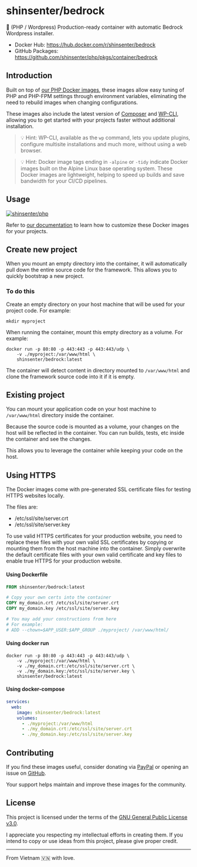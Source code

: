# shinsenter/bedrock

🔋 (PHP / Wordpress) Production-ready container with automatic Bedrock Wordpress installer.

- Docker Hub: https://hub.docker.com/r/shinsenter/bedrock
- GitHub Packages: https://github.com/shinsenter/php/pkgs/container/bedrock

## Introduction

Built on top of [our PHP Docker images](https://hub.docker.com/r/shinsenter/php),
these images allow easy tuning of PHP and PHP-FPM settings through environment variables,
eliminating the need to rebuild images when changing configurations.

These images also include the latest version of [Composer](https://getcomposer.org) and [WP-CLI](https://wp-cli.org),
allowing you to get started with your projects faster without additional installation.

> 💡 Hint: WP-CLI, available as the `wp` command, lets you update plugins,
configure multisite installations and much more, without using a web browser.

> 💡 Hint: Docker image tags ending in `-alpine` or `-tidy` indicate Docker images built on the Alpine Linux base operating system.
> These Docker images are lightweight, helping to speed up builds and save bandwidth for your CI/CD pipelines.

## Usage

[![shinsenter/php](https://repository-images.githubusercontent.com/458053748/24e848e1-c0fc-4893-b2b9-f7dbfad263f3)](https://docker.shin.company/php)

Refer to [our documentation](https://hub.docker.com/r/shinsenter/php) to learn how to customize these Docker images for your projects.

## Create new project

When you mount an empty directory into the container, it will automatically pull down the entire source code for the framework. This allows you to quickly bootstrap a new project.

### To do this

Create an empty directory on your host machine that will be used for your project code. For example:

```shell
mkdir myproject
```

When running the container, mount this empty directory as a volume. For example:

```shell
docker run -p 80:80 -p 443:443 -p 443:443/udp \
    -v ./myproject:/var/www/html \
    shinsenter/bedrock:latest
```

The container will detect content in directory mounted to `/var/www/html` and clone the framework source code into it if it is empty.

## Existing project

You can mount your application code on your host machine to `/var/www/html` directory inside the container.

Because the source code is mounted as a volume, your changes on the host will be reflected in the container. You can run builds, tests, etc inside the container and see the changes.

This allows you to leverage the container while keeping your code on the host.

## Using HTTPS

The Docker images come with pre-generated SSL certificate files for testing HTTPS websites locally.

The files are:
- /etc/ssl/site/server.crt
- /etc/ssl/site/server.key

To use valid HTTPS certificates for your production website,
you need to replace these files with your own valid SSL certificates
by copying or mounting them from the host machine into the container.
Simply overwrite the default certificate files with your own valid
certificate and key files to enable true HTTPS for your production website.

#### Using Dockerfile

```Dockerfile
FROM shinsenter/bedrock:latest

# Copy your own certs into the container
COPY my_domain.crt /etc/ssl/site/server.crt
COPY my_domain.key /etc/ssl/site/server.key

# You may add your constructions from here
# For example:
# ADD --chown=$APP_USER:$APP_GROUP ./myproject/ /var/www/html/
```

#### Using docker run

```shell
docker run -p 80:80 -p 443:443 -p 443:443/udp \
    -v ./myproject:/var/www/html \
    -v ./my_domain.crt:/etc/ssl/site/server.crt \
    -v ./my_domain.key:/etc/ssl/site/server.key \
    shinsenter/bedrock:latest
```

#### Using docker-compose

```yml
services:
  web:
    image: shinsenter/bedrock:latest
    volumes:
      - ./myproject:/var/www/html
      - ./my_domain.crt:/etc/ssl/site/server.crt
      - ./my_domain.key:/etc/ssl/site/server.key
```

## Contributing

If you find these images useful, consider donating via [PayPal](https://www.paypal.me/shinsenter) or opening an issue on [GitHub](https://github.com/shinsenter/php/issues/new).

Your support helps maintain and improve these images for the community.

## License

This project is licensed under the terms of the [GNU General Public License v3.0](https://code.shin.company/php/blob/main/LICENSE).

I appreciate you respecting my intellectual efforts in creating them. If you intend to copy or use ideas from this project, please give proper credit.

---

From Vietnam 🇻🇳 with love.
